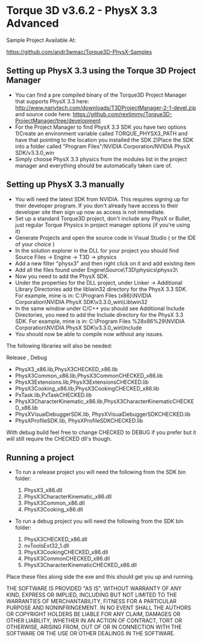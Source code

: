 Torque 3D v3.6.2 - PhysX 3.3 Advanced
==========================

Sample Project Available At:

https://github.com/andr3wmac/Torque3D-PhysX-Samples

Setting up PhysX 3.3 using the Torque 3D Project Manager
------------------------------------------
 - You can find a pre compiled binary of the Torque3D Project Manager that supports PhysX 3.3 here: http://www.narivtech.com/downloads/T3DProjectManager-2-1-devel.zip and source code here: https://github.com/rextimmy/Torque3D-ProjectManager/tree/development
 - For the Project Manager to find PhysX 3.3 SDK you have two options 1)Create an environment variable called TORQUE_PHYSX3_PATH and have that pointing to the location you installed the SDK 2)Place the SDK into a folder called "Program Files"/NVIDIA Corporation/NVIDIA PhysX SDK/v3.3.0_win
 - Simply choose PhysX 3.3 physics from the modules list in the project manager and everything should be automatically taken care of.

Setting up PhysX 3.3 manually
------------------------------------------

 - You will need the latest SDK from NVIDIA. This requires signing up for their developer program. If you don't already have access to their developer site then sign up now as access is not immediate.
 - Set up a standard Torque3D project, don't include any PhysX or Bullet, just regular Torque Physics in project manager options (if you're using it)
 - Generate Projects and open the source code in Visual Studio ( or the IDE of your choice )
 - In the solution explorer in the DLL for your project you should find Source Files -> Engine -> T3D -> physics
 - Add a new filter "physx3" and then right click on it and add existing item
 - Add all the files found under Engine\Source\T3D\physics\physx3\
 - Now you need to add the PhysX SDK. 
 - Under the properties for the DLL project, under Linker -> Additional Library Directories add the lib\win32 directory for the PhysX 3.3 SDK. For example, mine is in: C:\Program Files (x86)\NVIDIA Corporation\NVIDIA PhysX SDK\v3.3.0_win\Lib\win32
 - In the same window under C/C++ you should see Additional Include Directories, you need to add the Include directory for the PhysX 3.3 SDK. For example, mine is in: C:\Program Files %28x86%29\NVIDIA Corporation\NVIDIA PhysX SDK\v3.3.0_win\Include
 - You should now be able to compile now without any issues.

The following libraries will also be needed:
 
Release , Debug

 - PhysX3_x86.lib,PhysX3CHECKED_x86.lib
 - PhysX3Common_x86.lib,PhysX3CommonCHECKED_x86.lib
 - PhysX3Extensions.lib,PhysX3ExtensionsCHECKED.lib
 - PhysX3Cooking_x86.lib,PhysX3CookingCHECKED_x86.lib
 - PxTask.lib,PxTaskCHECKED.lib
 - PhysX3CharacterKinematic_x86.lib,PhysX3CharacterKinematicCHECKED_x86.lib
 - PhysXVisualDebuggerSDK.lib, PhysXVisualDebuggerSDKCHECKED.lib
 - PhysXProfileSDK.lib, PhysXProfileSDKCHECKED.lib

With debug build feel free to change CHECKED to DEBUG if you prefer but it will still require the CHECKED dll's though.
 
Running a project
------------------------------------------

 - To run a release project you will need the following from the SDK bin folder:
   1. PhysX3_x86.dll
   2. PhysX3CharacterKinematic_x86.dll
   3. PhysX3Common_x86.dll
   4. PhysX3Cooking_x86.dll
   
 - To run a debug project you will need the following from the SDK bin folder:
   1. PhysX3CHECKED_x86.dll
   2. nvToolsExt32_1.dll
   3. PhysX3CookingCHECKED_x86.dll
   4. PhysX3CommonCHECKED_x86.dll
   5. PhysX3CharacterKinematicCHECKED_x86.dll
 
Place these files along side the exe and this should get you up and running.


THE SOFTWARE IS PROVIDED "AS IS", WITHOUT WARRANTY OF ANY KIND, EXPRESS OR
IMPLIED, INCLUDING BUT NOT LIMITED TO THE WARRANTIES OF MERCHANTABILITY,
FITNESS FOR A PARTICULAR PURPOSE AND NONINFRINGEMENT. IN NO EVENT SHALL THE
AUTHORS OR COPYRIGHT HOLDERS BE LIABLE FOR ANY CLAIM, DAMAGES OR OTHER
LIABILITY, WHETHER IN AN ACTION OF CONTRACT, TORT OR OTHERWISE, ARISING
FROM, OUT OF OR IN CONNECTION WITH THE SOFTWARE OR THE USE OR OTHER DEALINGS
IN THE SOFTWARE.
